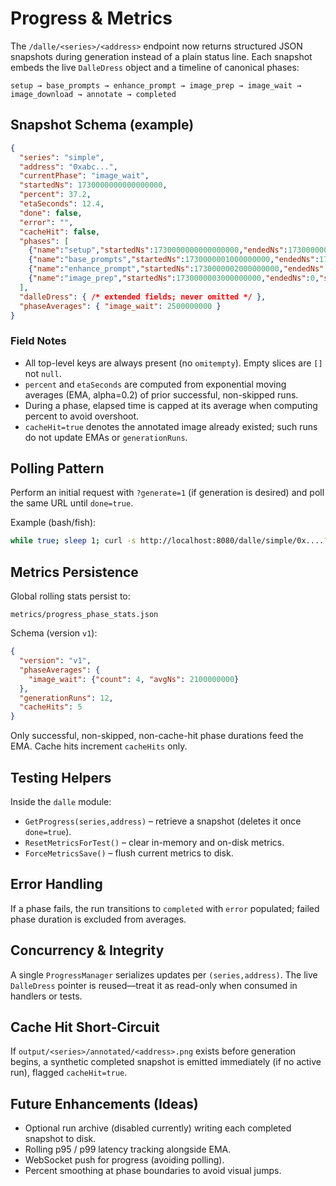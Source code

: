 # Progress & Metrics

The `/dalle/<series>/<address>` endpoint now returns structured JSON snapshots during generation instead of a plain status line. Each snapshot embeds the live `DalleDress` object and a timeline of canonical phases:

```
setup → base_prompts → enhance_prompt → image_prep → image_wait → image_download → annotate → completed
```

## Snapshot Schema (example)

```json
{
  "series": "simple",
  "address": "0xabc...",
  "currentPhase": "image_wait",
  "startedNs": 1730000000000000000,
  "percent": 37.2,
  "etaSeconds": 12.4,
  "done": false,
  "error": "",
  "cacheHit": false,
  "phases": [
    {"name":"setup","startedNs":1730000000000000000,"endedNs":1730000001000000000,"skipped":false,"error":""},
    {"name":"base_prompts","startedNs":1730000001000000000,"endedNs":1730000002000000000,"skipped":false,"error":""},
    {"name":"enhance_prompt","startedNs":1730000002000000000,"endedNs":1730000003000000000,"skipped":true,"error":""},
    {"name":"image_prep","startedNs":1730000003000000000,"endedNs":0,"skipped":false,"error":""}
  ],
  "dalleDress": { /* extended fields; never omitted */ },
  "phaseAverages": { "image_wait": 2500000000 }
}
```

### Field Notes
- All top-level keys are always present (no `omitempty`). Empty slices are `[]` not `null`.
- `percent` and `etaSeconds` are computed from exponential moving averages (EMA, alpha=0.2) of prior successful, non-skipped runs.
- During a phase, elapsed time is capped at its average when computing percent to avoid overshoot.
- `cacheHit=true` denotes the annotated image already existed; such runs do not update EMAs or `generationRuns`.

## Polling Pattern
Perform an initial request with `?generate=1` (if generation is desired) and poll the same URL until `done=true`.

Example (bash/fish):
```bash
while true; sleep 1; curl -s http://localhost:8080/dalle/simple/0x....?generate=1 | jq '.percent, .currentPhase, .done' ; end
```

## Metrics Persistence
Global rolling stats persist to:
```
metrics/progress_phase_stats.json
```
Schema (version `v1`):
```json
{
  "version": "v1",
  "phaseAverages": {
    "image_wait": {"count": 4, "avgNs": 2100000000}
  },
  "generationRuns": 12,
  "cacheHits": 5
}
```
Only successful, non-skipped, non-cache-hit phase durations feed the EMA. Cache hits increment `cacheHits` only.

## Testing Helpers
Inside the `dalle` module:
- `GetProgress(series,address)` – retrieve a snapshot (deletes it once `done=true`).
- `ResetMetricsForTest()` – clear in-memory and on-disk metrics.
- `ForceMetricsSave()` – flush current metrics to disk.

## Error Handling
If a phase fails, the run transitions to `completed` with `error` populated; failed phase duration is excluded from averages.

## Concurrency & Integrity
A single `ProgressManager` serializes updates per `(series,address)`. The live `DalleDress` pointer is reused—treat it as read-only when consumed in handlers or tests.

## Cache Hit Short-Circuit
If `output/<series>/annotated/<address>.png` exists before generation begins, a synthetic completed snapshot is emitted immediately (if no active run), flagged `cacheHit=true`.

## Future Enhancements (Ideas)
- Optional run archive (disabled currently) writing each completed snapshot to disk.
- Rolling p95 / p99 latency tracking alongside EMA.
- WebSocket push for progress (avoiding polling).
- Percent smoothing at phase boundaries to avoid visual jumps.
